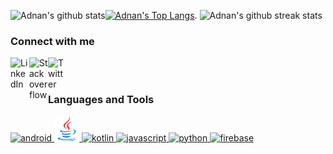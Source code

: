 
![Adnan's github stats](https://github-readme-stats.vercel.app/api?username=AdnanMahida&show_icons=true&theme=merko&hide_title=true)[![Adnan's Top Langs](https://github-readme-stats.vercel.app/api/top-langs/?username=AdnanMahida&layout=compact&theme=merko)](https://github.com/AdnanMahida). ![Adnan's github streak stats](https://github-readme-streak-stats.herokuapp.com/?user=AdnanMahida&theme=merko)

### Connect with me

[<img align="left" alt="LinkedIn" width="30" src="https://cdn-icons-png.flaticon.com/512/174/174857.png" />]( https://www.linkedin.com/in/adnan-mahida-92397a158)
[<img align="left" alt="Stackoverflow" width="30" src="https://upload.wikimedia.org/wikipedia/commons/thumb/e/ef/Stack_Overflow_icon.svg/768px-Stack_Overflow_icon.svg.png" />](https://stackoverflow.com/users/13082214/adnan-mahida)
[<img align="left" alt="Twitter" width="30" src="https://cdn-icons-png.flaticon.com/512/124/124021.png" />](https://twitter.com/adnan_mahida)
<br />
<br />

### Languages and Tools

<p align="left"> 
  <a href="https://developer.android.com" target="_blank"> <img src="https://iconarchive.com/download/i98401/dakirby309/simply-styled/OS-Android.ico" alt="android" width="40" height="40"/> </a> 
  <a href="https://www.java.com" target="_blank"> <img src="https://raw.githubusercontent.com/devicons/devicon/master/icons/java/java-original.svg" alt="java" width="40" height="40"/> </a>
  <a href="https://kotlinlang.org" target="_blank"> <img src="https://upload.wikimedia.org/wikipedia/commons/thumb/0/06/Kotlin_Icon.svg/1200px-Kotlin_Icon.svg.png" alt="kotlin" width="35" height="35"/> </a>
  <a href="https://developer.mozilla.org/en-US/docs/Web/JavaScript" target="_blank"> <img src="https://cdn-icons-png.flaticon.com/512/5968/5968292.png" alt="javascript" width="40" height="40"/> </a> 
  <a href="https://www.python.org" target="_blank"> <img src="https://cdn-icons-png.flaticon.com/512/919/919852.png" alt="python" width="40" height="40"/> </a> 
  <a href="https://firebase.google.com/" target="_blank"> <img src="https://img.icons8.com/color/452/firebase.png" alt="firebase" width="40" height="40"/> </a> 
  </p>
<br />
